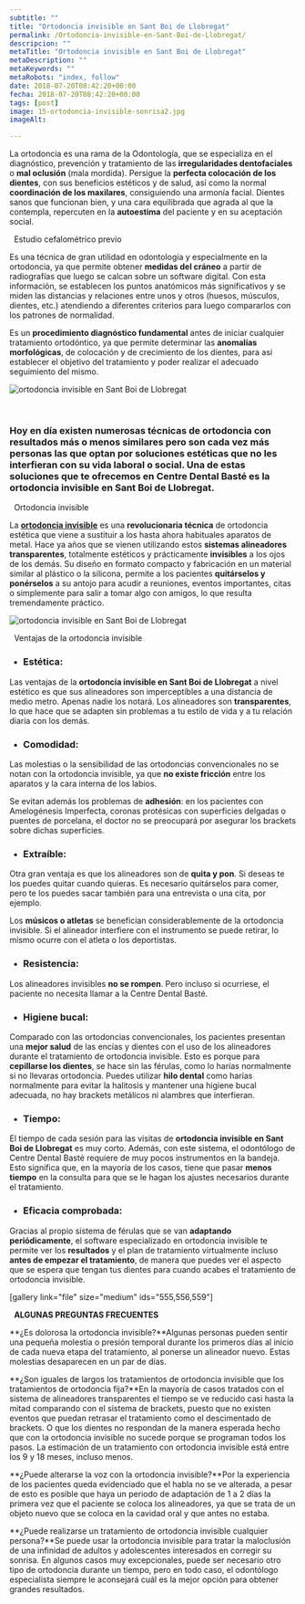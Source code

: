 ```yaml
---
subtitle: ""
title: "Ortodoncia invisible en Sant Boi de Llobregat"
permalink: /Ortodoncia-invisible-en-Sant-Boi-de-Llobregat/
descripcion: ""
metaTitle: "Ortodoncia invisible en Sant Boi de Llobregat"
metaDescription: ""
metaKeywords: ""
metaRobots: "index, follow"
date: 2018-07-20T08:42:20+00:00
fecha: 2018-07-20T08:42:20+00:00
tags: [post]
image: 15-ortodoncia-invisible-sonrisa2.jpg
imageAlt: 

---
```



La ortodoncia es una rama de la Odontología, que se especializa en el diagnóstico, prevención y tratamiento de las **irregularidades dentofaciales** o **mal oclusión** (mala mordida). Persigue la **perfecta colocación de los dientes**, con sus beneficios estéticos y de salud, así como la normal **coordinación de los maxilares**, consiguiendo una armonía facial. Dientes sanos que funcionan bien, y una cara equilibrada que agrada al que la contempla, repercuten en la **autoestima** del paciente y en su aceptación social.

 
Estudio cefalométrico previo



Es una técnica de gran utilidad en odontología y especialmente en la ortodoncia, ya que permite obtener **medidas del cráneo** a partir de radiografías que luego se calcan sobre un software digital. Con esta información, se establecen los puntos anatómicos más significativos y se miden las distancias y relaciones entre unos y otros (huesos, músculos, dientes, etc.) atendiendo a diferentes criterios para luego compararlos con los patrones de normalidad.

Es un **procedimiento diagnóstico fundamental** antes de iniciar cualquier tratamiento ortodóntico, ya que permite determinar las **anomalías morfológicas**, de colocación y de crecimiento de los dientes, para así establecer el objetivo del tratamiento y poder realizar el adecuado seguimiento del mismo.

![ortodoncia invisible en Sant Boi de Llobregat](/assets/static/images/blog/blog-inner/ortodoncia-estudio-1024x600.jpg)

 
### Hoy en día existen numerosas técnicas de ortodoncia con resultados más o menos similares pero son cada vez más personas las que optan por **soluciones estéticas** que no les interfieran con su vida laboral o social. Una de estas soluciones que te ofrecemos en Centre Dental Basté es la **ortodoncia invisible en Sant Boi de Llobregat**.



 
Ortodoncia invisible


La [**ortodoncia invisible**](http://www.esacademic.com/dic.nsf/eswiki/1422415) es una **revolucionaria técnica** de ortodoncia estética que viene a sustituir a los hasta ahora habituales aparatos de metal.
Hace ya años que se vienen utilizando estos **sistemas alineadores transparentes**, totalmente estéticos y prácticamente **invisibles** a los ojos de los demás. Su diseño en formato compacto y fabricación en un material similar al plástico o la silicona, permite a los pacientes **quitárselos y ponérselos** a su antojo para acudir a reuniones, eventos importantes, citas o simplemente para salir a tomar algo con amigos, lo que resulta tremendamente práctico.

![ortodoncia invisible en Sant Boi de Llobregat](/assets/static/images/blog/blog-inner/ortodoncia-invisible-1024x600.jpg)

 
Ventajas de la ortodoncia invisible


* ### Estética:




Las ventajas de la **ortodoncia invisible en Sant Boi de Llobregat** a nivel estético es que sus alineadores son imperceptibles a una distancia de medio metro. Apenas nadie los notará. Los alineadores son **transparentes**, lo que hace que se adapten sin problemas a tu estilo de vida y a tu relación diaria con los demás.
* ### Comodidad:




Las molestias o la sensibilidad de las ortodoncias convencionales no se notan con la ortodoncia invisible, ya que **no existe fricción** entre los aparatos y la cara interna de los labios.

Se evitan además los problemas de **adhesión**: en los pacientes con Amelogénesis Imperfecta, coronas protésicas con superficies delgadas o puentes de porcelana, el doctor no se preocupará por asegurar los brackets sobre dichas superficies.
* ### Extraíble:




Otra gran ventaja es que los alineadores son de **quita y pon**. Si deseas te los puedes quitar cuando quieras. Es necesario quitárselos para comer, pero te los puedes sacar también para una entrevista o una cita, por ejemplo.

Los **músicos o atletas** se benefician considerablemente de la ortodoncia invisible. Si el alineador interfiere con el instrumento se puede retirar, lo mismo ocurre con el atleta o los deportistas.
* ### Resistencia:




Los alineadores invisibles **no se rompen**. Pero incluso si ocurriese, el paciente no necesita llamar a la Centre Dental Basté.
* ### Higiene bucal:




Comparado con las ortodoncias convencionales, los pacientes presentan una **mejor salud** de las encías y dientes con el uso de los alineadores durante el tratamiento de ortodoncia invisible. Esto es porque para **cepillarse los dientes**, se hace sin las férulas, como lo harías normalmente si no llevaras ortodoncia. Puedes utilizar **hilo dental** como harías normalmente para evitar la halitosis y mantener una higiene bucal adecuada, no hay brackets metálicos ni alambres que interfieran.
* ### Tiempo:




El tiempo de cada sesión para las visitas de **ortodoncia invisible en Sant Boi de Llobregat** es muy corto. Además, con este sistema, el odontólogo de Centre Dental Basté requiere de muy pocos instrumentos en la bandeja. Esto significa que, en la mayoría de los casos, tiene que pasar **menos tiempo** en la consulta para que se le hagan los ajustes necesarios durante el tratamiento.
* ### Eficacia comprobada:




Gracias al propio sistema de férulas que se van **adaptando periódicamente**, el software especializado en ortodoncia invisible te permite ver los **resultados** y el plan de tratamiento virtualmente incluso **antes de empezar el tratamiento**, de manera que puedes ver el aspecto que se espera que tengan tus dientes para cuando acabes el tratamiento de ortodoncia invisible.


[gallery link="file" size="medium" ids="555,556,559"]

 
**ALGUNAS PREGUNTAS FRECUENTES**


**¿Es dolorosa la ortodoncia invisible?**Algunas personas pueden sentir una pequeña molestia o presión temporal durante los primeros días al inicio de cada nueva etapa del tratamiento, al ponerse un alineador nuevo. Estas molestias desaparecen en un par de días.

**¿Son iguales de largos los tratamientos de ortodoncia invisible que los tratamientos de ortodoncia fija?**En la mayoría de casos tratados con el sistema de alineadores transparentes el tiempo se ve reducido casi hasta la mitad comparando con el sistema de brackets, puesto que no existen eventos que puedan retrasar el tratamiento como el descimentado de brackets. O que los dientes no respondan de la manera esperada hecho que con la ortodoncia invisible no sucede porque se programan todos los pasos. La estimación de un tratamiento con ortodoncia invisible está entre los 9 y 18 meses, incluso menos.

**¿Puede alterarse la voz con la ortodoncia invisible?**Por la experiencia de los pacientes queda evidenciado que el habla no se ve alterada, a pesar de esto es posible que haya un periodo de adaptación de 1 a 2 días la primera vez que el paciente se coloca los alineadores, ya que se trata de un objeto nuevo que se coloca en la cavidad oral y que antes no estaba.

**¿Puede realizarse un tratamiento de ortodoncia invisible cualquier persona?**Se puede usar la ortodoncia invisible para tratar la maloclusión de una infinidad de adultos y adolescentes interesados en corregir su sonrisa. En algunos casos muy excepcionales, puede ser necesario otro tipo de ortodoncia durante un tiempo, pero en todo caso, el odontólogo especialista siempre le aconsejará cuál es la mejor opción para obtener grandes resultados.
